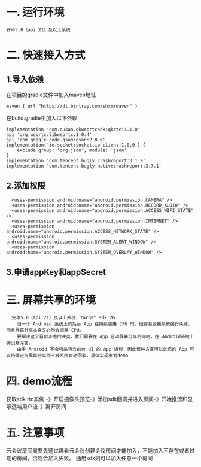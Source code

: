 # 一.	运行环境
    安卓5.0（api 21）及以上系统
# 二.	快速接入方式
## 1.导入依赖
在项目的gradle文件中加入maven地址

    maven { url "https://dl.bintray.com/shxm/maven" }
 
在build.gradle中加入以下依赖

    implementation 'com.qukan.qkwebrtcsdk:qkrtc:1.1.0'
    api 'org.webrtc:libwebrtc:1.0.4'
    api 'com.google.code.gson:gson:2.8.6'
    implementation('io.socket:socket.io-client:1.0.0') {
        exclude group: 'org.json', module: 'json'
    }
    implementation 'com.tencent.bugly:crashreport:3.1.9'
    implementation 'com.tencent.bugly:nativecrashreport:3.7.1'
    
## 2.添加权限
      <uses-permission android:name="android.permission.CAMERA" />
      <uses-permission android:name="android.permission.RECORD_AUDIO" />
      <uses-permission android:name="android.permission.ACCESS_WIFI_STATE" />
      <uses-permission android:name="android.permission.INTERNET" />
      <uses-permission android:name="android.permission.ACCESS_NETWORK_STATE" />
      <uses-permission android:name="android.permission.SYSTEM_ALERT_WINDOW" />
      <uses-permission android:name="android.permission.SYSTEM_OVERLAY_WINDOW" />

## 3.申请appKey和appSecret

# 三.    屏幕共享的环境
      安卓5.0（api 21）及以上系统，target sdk 26
        当一个 Android 系统上的后台 App 在持续使用 CPU 时，很容易会被系统强行杀掉，而且屏幕分享本身又必然会消耗 CPU。
        要解决这个看似矛盾的冲突，我们需要在 App 启动屏幕分享的同时，在 Android系统上弹出悬浮窗。
        由于 Android 不会强杀包含前台 UI 的 App 进程，因此该种方案可以让您的 App 可以持续进行屏幕分享而不被系统自动回收，具体实现参考demo
                
# 四.    demo流程
        
   获取sdk rtc实例 -》开启摄像头预览-》添加sdk回调并进入房间-》开始推流和显示远端用户流-》离开房间
   
# 五.    注意事项
        
   云会议房间需要先通过趣看云会议创建会议房间才能加入，不能加入不存在或者过期的房间，否则会加入失败。
   通用sdk则可以加入任意一个房间
